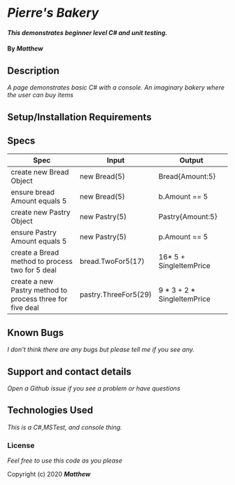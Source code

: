 
# _Pierre's Bakery_

#### _This demonstrates beginner level C# and unit testing._

#### By _**Matthew**_


## Description

_A page demonstrates basic C# with a console._
_An imaginary bakery where the user can buy items_

                                  
## Setup/Installation Requirements

## Specs
| Spec | Input | Output |
|-|-|-|
| create new Bread Object | new Bread(5) | Bread{Amount:5} |
| ensure bread Amount equals 5 | new Bread(5) | b.Amount == 5 |
| create new Pastry Object | new Pastry(5) | Pastry{Amount:5} |
| ensure Pastry Amount equals 5 | new Pastry(5) | p.Amount == 5 |
| create a Bread method to process two for 5 deal | bread.TwoFor5(17) | 16* 5 + SingleItemPrice |
| create a new Pastry method to process three for five deal | pastry.ThreeFor5(29) | 9 * 3 + 2 * SingleItemPrice |

## Known Bugs

_I don't think there are any bugs but please tell me if you see any._

## Support and contact details

_Open a Github issue if you see a problem or have questions_

## Technologies Used

_This is a C#,MSTest, and console thing._

### License

*Feel free to use this code as you please*

Copyright (c) 2020 **_Matthew_**
